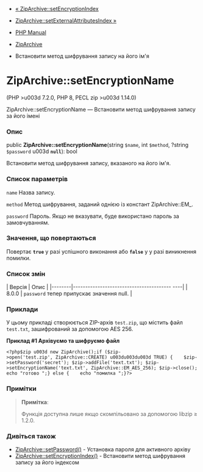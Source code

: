 - [«
ZipArchive::setEncryptionIndex](ziparchive.setencryptionindex.md)
- [ZipArchive::setExternalAttributesIndex
»](ziparchive.setexternalattributesindex.md)

- [PHP Manual](index.md)
- [ZipArchive](class.ziparchive.md)
- Встановити метод шифрування запису на його ім'я

# ZipArchive::setEncryptionName

(PHP \>u003d 7.2.0, PHP 8, PECL zip \>u003d 1.14.0)

ZipArchive::setEncryptionName — Встановити метод шифрування запису за його
імені

### Опис

public **ZipArchive::setEncryptionName**(string `$name`, int `$method`,
?string `$password` u003d **`null`**): bool

Встановити метод шифрування запису, вказаного на його ім'я.

### Список параметрів

`name`
Назва запису.

`method`
Метод шифрування, заданий однією із констант ZipArchive::EM\_.

`password`
Пароль. Якщо не вказувати, буде використано пароль за замовчуванням.

### Значення, що повертаються

Повертає **`true`** у разі успішного виконання або **`false`** у
у разі виникнення помилки.

### Список змін

| Версія | Опис |
|--------|---------------------------------------- ----|
| 8.0.0 | `password` тепер припускає значення null. |

### Приклади

У цьому прикладі створюється ZIP-архів `test.zip`, що містить файл
`test.txt`, зашифрований за допомогою AES 256.

**Приклад #1 Архівуємо та шифруємо файл**

` <?php$zip u003d new ZipArchive();if ($zip->open('test.zip', ZipArchive::CREATE) u003du003du003d TRUE) {    $zip->setPassword('secret'); $zip->addFile('text.txt'); $zip->setEncryptionName('text.txt', ZipArchive::EM_AES_256); $zip->close(); echo "готово
";} else {    echo "помилка
";}?> `

### Примітки

> **Примітка**:
>
> Функція доступна лише якщо скомпільовано за допомогою libzip ≥
>1.2.0.

### Дивіться також

- [ZipArchive::setPassword()](ziparchive.setpassword.md) - Установка
пароля для активного архіву
- [ZipArchive::setEncryptionIndex()](ziparchive.setencryptionindex.md) -
Встановити метод шифрування запису за його індексом
